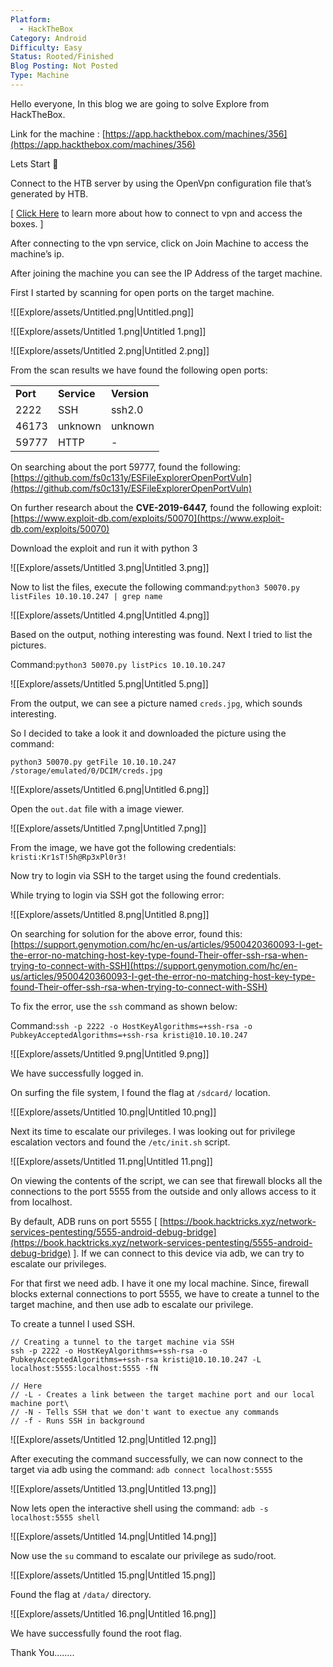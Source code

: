 ```yaml
---
Platform:
  - HackTheBox
Category: Android
Difficulty: Easy
Status: Rooted/Finished
Blog Posting: Not Posted
Type: Machine
---
```

Hello everyone, In this blog we are going to solve Explore from HackTheBox.

Link for the machine : [https://app.hackthebox.com/machines/356](https://app.hackthebox.com/machines/356)

  

Lets Start 🙌

  

Connect to the HTB server by using the OpenVpn configuration file that’s generated by HTB.

[ [Click Here](https://help.hackthebox.com/en/articles/5185687-introduction-to-lab-access) to learn more about how to connect to vpn and access the boxes. ]

After connecting to the vpn service, click on Join Machine to access the machine’s ip.

After joining the machine you can see the IP Address of the target machine.

  

First I started by scanning for open ports on the target machine.

![[Explore/assets/Untitled.png|Untitled.png]]

![[Explore/assets/Untitled 1.png|Untitled 1.png]]

![[Explore/assets/Untitled 2.png|Untitled 2.png]]

From the scan results we have found the following open ports:

|   |   |   |
|---|---|---|
|**Port**|**Service**|**Version**|
|2222|SSH|ssh2.0|
|46173|unknown|unknown|
|59777|HTTP|-|

On searching about the port 59777, found the following: [https://github.com/fs0c131y/ESFileExplorerOpenPortVuln](https://github.com/fs0c131y/ESFileExplorerOpenPortVuln)

On further research about the **CVE-2019-6447,** found the following exploit: [https://www.exploit-db.com/exploits/50070](https://www.exploit-db.com/exploits/50070)

Download the exploit and run it with python 3

![[Explore/assets/Untitled 3.png|Untitled 3.png]]

Now to list the files, execute the following command:`python3 50070.py listFiles 10.10.10.247 | grep name`

![[Explore/assets/Untitled 4.png|Untitled 4.png]]

Based on the output, nothing interesting was found. Next I tried to list the pictures.

Command:`python3 50070.py listPics 10.10.10.247`

![[Explore/assets/Untitled 5.png|Untitled 5.png]]

From the output, we can see a picture named `creds.jpg`, which sounds interesting.

So I decided to take a look it and downloaded the picture using the command:

`python3 50070.py getFile 10.10.10.247 /storage/emulated/0/DCIM/creds.jpg`

![[Explore/assets/Untitled 6.png|Untitled 6.png]]

Open the `out.dat` file with a image viewer.

![[Explore/assets/Untitled 7.png|Untitled 7.png]]

From the image, we have got the following credentials: `kristi:Kr1sT!5h@Rp3xPl0r3!`

Now try to login via SSH to the target using the found credentials.

While trying to login via SSH got the following error:

![[Explore/assets/Untitled 8.png|Untitled 8.png]]

On searching for solution for the above error, found this: [https://support.genymotion.com/hc/en-us/articles/9500420360093-I-get-the-error-no-matching-host-key-type-found-Their-offer-ssh-rsa-when-trying-to-connect-with-SSH](https://support.genymotion.com/hc/en-us/articles/9500420360093-I-get-the-error-no-matching-host-key-type-found-Their-offer-ssh-rsa-when-trying-to-connect-with-SSH)

To fix the error, use the `ssh` command as shown below:

Command:`ssh -p 2222 -o HostKeyAlgorithms=+ssh-rsa -o PubkeyAcceptedAlgorithms=+ssh-rsa kristi@10.10.10.247`

![[Explore/assets/Untitled 9.png|Untitled 9.png]]

We have successfully logged in.

On surfing the file system, I found the flag at `/sdcard/` location.

![[Explore/assets/Untitled 10.png|Untitled 10.png]]

Next its time to escalate our privileges. I was looking out for privilege escalation vectors and found the `/etc/init.sh` script.

![[Explore/assets/Untitled 11.png|Untitled 11.png]]

On viewing the contents of the script, we can see that firewall blocks all the connections to the port 5555 from the outside and only allows access to it from localhost.

By default, ADB runs on port 5555 [ [https://book.hacktricks.xyz/network-services-pentesting/5555-android-debug-bridge](https://book.hacktricks.xyz/network-services-pentesting/5555-android-debug-bridge) ]. If we can connect to this device via adb, we can try to escalate our privileges.

For that first we need adb. I have it one my local machine. Since, firewall blocks external connections to port 5555, we have to create a tunnel to the target machine, and then use adb to escalate our privilege.

To create a tunnel I used SSH.

```
// Creating a tunnel to the target machine via SSH
ssh -p 2222 -o HostKeyAlgorithms=+ssh-rsa -o PubkeyAcceptedAlgorithms=+ssh-rsa kristi@10.10.10.247 -L localhost:5555:localhost:5555 -fN

// Here
// -L - Creates a link between the target machine port and our local machine port\
// -N - Tells SSH that we don't want to exectue any commands
// -f - Runs SSH in background
```

![[Explore/assets/Untitled 12.png|Untitled 12.png]]

After executing the command successfully, we can now connect to the target via adb using the command: `adb connect localhost:5555`

![[Explore/assets/Untitled 13.png|Untitled 13.png]]

Now lets open the interactive shell using the command: `adb -s localhost:5555 shell`

![[Explore/assets/Untitled 14.png|Untitled 14.png]]

Now use the `su` command to escalate our privilege as sudo/root.

![[Explore/assets/Untitled 15.png|Untitled 15.png]]

Found the flag at `/data/` directory.

![[Explore/assets/Untitled 16.png|Untitled 16.png]]

We have successfully found the root flag.

  

  

Thank You……..